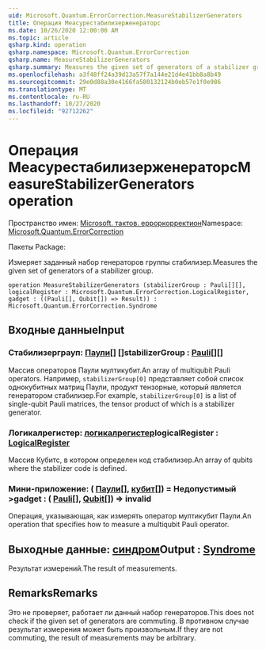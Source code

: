 ```yaml
---
uid: Microsoft.Quantum.ErrorCorrection.MeasureStabilizerGenerators
title: Операция Меасурестабилизерженераторс
ms.date: 10/26/2020 12:00:00 AM
ms.topic: article
qsharp.kind: operation
qsharp.namespace: Microsoft.Quantum.ErrorCorrection
qsharp.name: MeasureStabilizerGenerators
qsharp.summary: Measures the given set of generators of a stabilizer group.
ms.openlocfilehash: a3f48ff24a39d13a57f7a144e21d4e41bb8a8b49
ms.sourcegitcommit: 29e0d88a30e4166fa580132124b0eb57e1f0e986
ms.translationtype: MT
ms.contentlocale: ru-RU
ms.lasthandoff: 10/27/2020
ms.locfileid: "92712262"
---
```

# <a name="measurestabilizergenerators-operation"></a><span data-ttu-id="bacfc-102">Операция Меасурестабилизерженераторс</span><span class="sxs-lookup"><span data-stu-id="bacfc-102">MeasureStabilizerGenerators operation</span></span>

<span data-ttu-id="bacfc-103">Пространство имен: [Microsoft. тактов. ерроркорректион](xref:Microsoft.Quantum.ErrorCorrection)</span><span class="sxs-lookup"><span data-stu-id="bacfc-103">Namespace: [Microsoft.Quantum.ErrorCorrection](xref:Microsoft.Quantum.ErrorCorrection)</span></span>

<span data-ttu-id="bacfc-104">Пакеты [](https://nuget.org/packages/)</span><span class="sxs-lookup"><span data-stu-id="bacfc-104">Package: [](https://nuget.org/packages/)</span></span>


<span data-ttu-id="bacfc-105">Измеряет заданный набор генераторов группы стабилизер.</span><span class="sxs-lookup"><span data-stu-id="bacfc-105">Measures the given set of generators of a stabilizer group.</span></span>

```qsharp
operation MeasureStabilizerGenerators (stabilizerGroup : Pauli[][], logicalRegister : Microsoft.Quantum.ErrorCorrection.LogicalRegister, gadget : ((Pauli[], Qubit[]) => Result)) : Microsoft.Quantum.ErrorCorrection.Syndrome
```


## <a name="input"></a><span data-ttu-id="bacfc-106">Входные данные</span><span class="sxs-lookup"><span data-stu-id="bacfc-106">Input</span></span>

### <a name="stabilizergroup--pauli"></a><span data-ttu-id="bacfc-107">Стабилизерграуп: [Паули](xref:microsoft.quantum.lang-ref.pauli)[] []</span><span class="sxs-lookup"><span data-stu-id="bacfc-107">stabilizerGroup : [Pauli](xref:microsoft.quantum.lang-ref.pauli)[][]</span></span>

<span data-ttu-id="bacfc-108">Массив операторов Паули мултикубит.</span><span class="sxs-lookup"><span data-stu-id="bacfc-108">An array of multiqubit Pauli operators.</span></span>
<span data-ttu-id="bacfc-109">Например, `stabilizerGroup[0]` представляет собой список однокубитных матриц Паули, продукт тензорные, который является генератором стабилизер.</span><span class="sxs-lookup"><span data-stu-id="bacfc-109">For example, `stabilizerGroup[0]` is a list of single-qubit Pauli matrices, the tensor product of which is a stabilizer generator.</span></span>


### <a name="logicalregister--logicalregister"></a><span data-ttu-id="bacfc-110">Логикалрегистер: [логикалрегистер](xref:Microsoft.Quantum.ErrorCorrection.LogicalRegister)</span><span class="sxs-lookup"><span data-stu-id="bacfc-110">logicalRegister : [LogicalRegister](xref:Microsoft.Quantum.ErrorCorrection.LogicalRegister)</span></span>

<span data-ttu-id="bacfc-111">Массив Кубитс, в котором определен код стабилизер.</span><span class="sxs-lookup"><span data-stu-id="bacfc-111">An array of qubits where the stabilizer code is defined.</span></span>


### <a name="gadget--pauliqubit--__invalidresult__"></a><span data-ttu-id="bacfc-112">Мини-приложение: ( [Паули](xref:microsoft.quantum.lang-ref.pauli)[], [кубит](xref:microsoft.quantum.lang-ref.qubit)[]) __= <Result> Недопустимый__ ></span><span class="sxs-lookup"><span data-stu-id="bacfc-112">gadget : ( [Pauli](xref:microsoft.quantum.lang-ref.pauli)[], [Qubit](xref:microsoft.quantum.lang-ref.qubit)[]) => __invalid<Result>__</span></span> 

<span data-ttu-id="bacfc-113">Операция, указывающая, как измерять оператор мултикубит Паули.</span><span class="sxs-lookup"><span data-stu-id="bacfc-113">An operation that specifies how to measure a multiqubit Pauli operator.</span></span>



## <a name="output--syndrome"></a><span data-ttu-id="bacfc-114">Выходные данные: [синдром](xref:Microsoft.Quantum.ErrorCorrection.Syndrome)</span><span class="sxs-lookup"><span data-stu-id="bacfc-114">Output : [Syndrome](xref:Microsoft.Quantum.ErrorCorrection.Syndrome)</span></span>

<span data-ttu-id="bacfc-115">Результат измерений.</span><span class="sxs-lookup"><span data-stu-id="bacfc-115">The result of measurements.</span></span>

## <a name="remarks"></a><span data-ttu-id="bacfc-116">Remarks</span><span class="sxs-lookup"><span data-stu-id="bacfc-116">Remarks</span></span>

<span data-ttu-id="bacfc-117">Это не проверяет, работает ли данный набор генераторов.</span><span class="sxs-lookup"><span data-stu-id="bacfc-117">This does not check if the given set of generators are commuting.</span></span>
<span data-ttu-id="bacfc-118">В противном случае результат измерения может быть произвольным.</span><span class="sxs-lookup"><span data-stu-id="bacfc-118">If they are not commuting, the result of measurements may be arbitrary.</span></span>